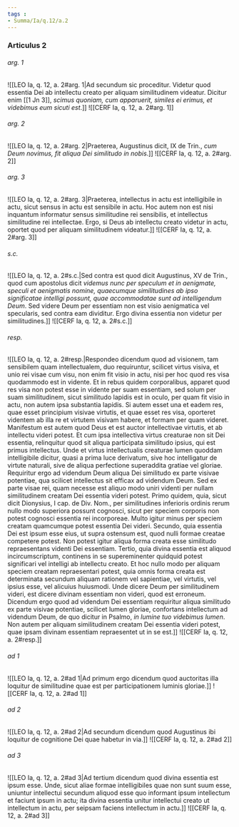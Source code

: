 ```yaml
---
tags : 
- Summa/Ia/q.12/a.2
---
```


### Articulus 2

###### arg. 1
![[LEO Ia, q. 12, a. 2#arg. 1|Ad secundum sic proceditur. Videtur quod essentia Dei ab intellectu creato per aliquam similitudinem videatur. Dicitur enim [[1 Jn 3]], *scimus quoniam, cum apparuerit, similes ei erimus, et videbimus eum sicuti est*.]]
![[CERF Ia, q. 12, a. 2#arg. 1]]

###### arg. 2
![[LEO Ia, q. 12, a. 2#arg. 2|Praeterea, Augustinus dicit, IX de Trin., *cum Deum novimus, fit aliqua Dei similitudo in nobis*.]]
![[CERF Ia, q. 12, a. 2#arg. 2]]

###### arg. 3
![[LEO Ia, q. 12, a. 2#arg. 3|Praeterea, intellectus in actu est intelligibile in actu, sicut sensus in actu est sensibile in actu. Hoc autem non est nisi inquantum informatur sensus similitudine rei sensibilis, et intellectus similitudine rei intellectae. Ergo, si Deus ab intellectu creato videtur in actu, oportet quod per aliquam similitudinem videatur.]]
![[CERF Ia, q. 12, a. 2#arg. 3]]

###### s.c.
![[LEO Ia, q. 12, a. 2#s.c.|Sed contra est quod dicit Augustinus, XV de Trin., quod cum apostolus dicit *videmus nunc per speculum et in aenigmate, speculi et aenigmatis nomine, quaecumque similitudines ab ipso significatae intelligi possunt, quae accommodatae sunt ad intelligendum Deum*. Sed videre Deum per essentiam non est visio aenigmatica vel specularis, sed contra eam dividitur. Ergo divina essentia non videtur per similitudines.]]
![[CERF Ia, q. 12, a. 2#s.c.]]

###### resp.
![[LEO Ia, q. 12, a. 2#resp.|Respondeo dicendum quod ad visionem, tam sensibilem quam intellectualem, duo requiruntur, scilicet virtus visiva, et unio rei visae cum visu, non enim fit visio in actu, nisi per hoc quod res visa quodammodo est in vidente. Et in rebus quidem corporalibus, apparet quod res visa non potest esse in vidente per suam essentiam, sed solum per suam similitudinem, sicut similitudo lapidis est in oculo, per quam fit visio in actu, non autem ipsa substantia lapidis. Si autem esset una et eadem res, quae esset principium visivae virtutis, et quae esset res visa, oporteret videntem ab illa re et virtutem visivam habere, et formam per quam videret. Manifestum est autem quod Deus et est auctor intellectivae virtutis, et ab intellectu videri potest. Et cum ipsa intellectiva virtus creaturae non sit Dei essentia, relinquitur quod sit aliqua participata similitudo ipsius, qui est primus intellectus. Unde et virtus intellectualis creaturae lumen quoddam intelligibile dicitur, quasi a prima luce derivatum, sive hoc intelligatur de virtute naturali, sive de aliqua perfectione superaddita gratiae vel gloriae. Requiritur ergo ad videndum Deum aliqua Dei similitudo ex parte visivae potentiae, qua scilicet intellectus sit efficax ad videndum Deum. Sed ex parte visae rei, quam necesse est aliquo modo uniri videnti per nullam similitudinem creatam Dei essentia videri potest. Primo quidem, quia, sicut dicit Dionysius, I cap. de Div. Nom., per similitudines inferioris ordinis rerum nullo modo superiora possunt cognosci, sicut per speciem corporis non potest cognosci essentia rei incorporeae. Multo igitur minus per speciem creatam quamcumque potest essentia Dei videri. Secundo, quia essentia Dei est ipsum esse eius, ut supra ostensum est, quod nulli formae creatae competere potest. Non potest igitur aliqua forma creata esse similitudo repraesentans videnti Dei essentiam. Tertio, quia divina essentia est aliquod incircumscriptum, continens in se supereminenter quidquid potest significari vel intelligi ab intellectu creato. Et hoc nullo modo per aliquam speciem creatam repraesentari potest, quia omnis forma creata est determinata secundum aliquam rationem vel sapientiae, vel virtutis, vel ipsius esse, vel alicuius huiusmodi. Unde dicere Deum per similitudinem videri, est dicere divinam essentiam non videri, quod est erroneum. Dicendum ergo quod ad videndum Dei essentiam requiritur aliqua similitudo ex parte visivae potentiae, scilicet lumen gloriae, confortans intellectum ad videndum Deum, de quo dicitur in Psalmo, *in lumine tuo videbimus lumen*. Non autem per aliquam similitudinem creatam Dei essentia videri potest, quae ipsam divinam essentiam repraesentet ut in se est.]]
![[CERF Ia, q. 12, a. 2#resp.]]

###### ad 1
![[LEO Ia, q. 12, a. 2#ad 1|Ad primum ergo dicendum quod auctoritas illa loquitur de similitudine quae est per participationem luminis gloriae.]]
![[CERF Ia, q. 12, a. 2#ad 1]]

###### ad 2
![[LEO Ia, q. 12, a. 2#ad 2|Ad secundum dicendum quod Augustinus ibi loquitur de cognitione Dei quae habetur in via.]]
![[CERF Ia, q. 12, a. 2#ad 2]]

###### ad 3
![[LEO Ia, q. 12, a. 2#ad 3|Ad tertium dicendum quod divina essentia est ipsum esse. Unde, sicut aliae formae intelligibiles quae non sunt suum esse, uniuntur intellectui secundum aliquod esse quo informant ipsum intellectum et faciunt ipsum in actu; ita divina essentia unitur intellectui creato ut intellectum in actu, per seipsam faciens intellectum in actu.]]
![[CERF Ia, q. 12, a. 2#ad 3]]

